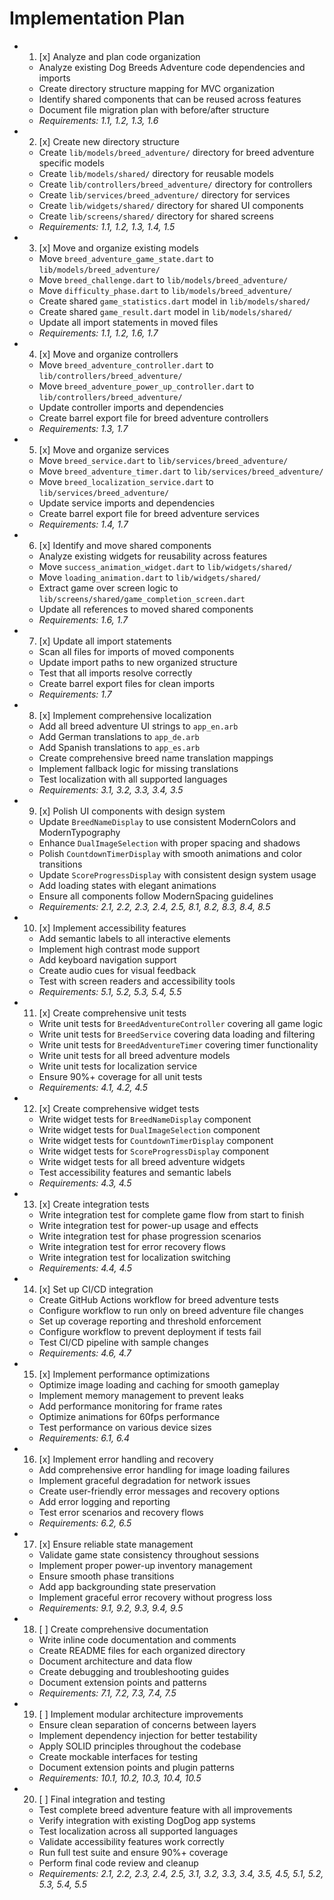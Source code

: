 # Implementation Plan

-
  1. [x] Analyze and plan code organization
  - Analyze existing Dog Breeds Adventure code dependencies and imports
  - Create directory structure mapping for MVC organization
  - Identify shared components that can be reused across features
  - Document file migration plan with before/after structure
  - _Requirements: 1.1, 1.2, 1.3, 1.6_

-
  2. [x] Create new directory structure
  - Create `lib/models/breed_adventure/` directory for breed adventure specific
    models
  - Create `lib/models/shared/` directory for reusable models
  - Create `lib/controllers/breed_adventure/` directory for controllers
  - Create `lib/services/breed_adventure/` directory for services
  - Create `lib/widgets/shared/` directory for shared UI components
  - Create `lib/screens/shared/` directory for shared screens
  - _Requirements: 1.1, 1.2, 1.3, 1.4, 1.5_

-
  3. [x] Move and organize existing models
  - Move `breed_adventure_game_state.dart` to `lib/models/breed_adventure/`
  - Move `breed_challenge.dart` to `lib/models/breed_adventure/`
  - Move `difficulty_phase.dart` to `lib/models/breed_adventure/`
  - Create shared `game_statistics.dart` model in `lib/models/shared/`
  - Create shared `game_result.dart` model in `lib/models/shared/`
  - Update all import statements in moved files
  - _Requirements: 1.1, 1.2, 1.6, 1.7_

-
  4. [x] Move and organize controllers
  - Move `breed_adventure_controller.dart` to `lib/controllers/breed_adventure/`
  - Move `breed_adventure_power_up_controller.dart` to
    `lib/controllers/breed_adventure/`
  - Update controller imports and dependencies
  - Create barrel export file for breed adventure controllers
  - _Requirements: 1.3, 1.7_

-
  5. [x] Move and organize services
  - Move `breed_service.dart` to `lib/services/breed_adventure/`
  - Move `breed_adventure_timer.dart` to `lib/services/breed_adventure/`
  - Move `breed_localization_service.dart` to `lib/services/breed_adventure/`
  - Update service imports and dependencies
  - Create barrel export file for breed adventure services
  - _Requirements: 1.4, 1.7_

-
  6. [x] Identify and move shared components
  - Analyze existing widgets for reusability across features
  - Move `success_animation_widget.dart` to `lib/widgets/shared/`
  - Move `loading_animation.dart` to `lib/widgets/shared/`
  - Extract game over screen logic to
    `lib/screens/shared/game_completion_screen.dart`
  - Update all references to moved shared components
  - _Requirements: 1.6, 1.7_

-
  7. [x] Update all import statements
  - Scan all files for imports of moved components
  - Update import paths to new organized structure
  - Test that all imports resolve correctly
  - Create barrel export files for clean imports
  - _Requirements: 1.7_

-
  8. [x] Implement comprehensive localization
  - Add all breed adventure UI strings to `app_en.arb`
  - Add German translations to `app_de.arb`
  - Add Spanish translations to `app_es.arb`
  - Create comprehensive breed name translation mappings
  - Implement fallback logic for missing translations
  - Test localization with all supported languages
  - _Requirements: 3.1, 3.2, 3.3, 3.4, 3.5_

-
  9. [x] Polish UI components with design system
  - Update `BreedNameDisplay` to use consistent ModernColors and
    ModernTypography
  - Enhance `DualImageSelection` with proper spacing and shadows
  - Polish `CountdownTimerDisplay` with smooth animations and color transitions
  - Update `ScoreProgressDisplay` with consistent design system usage
  - Add loading states with elegant animations
  - Ensure all components follow ModernSpacing guidelines
  - _Requirements: 2.1, 2.2, 2.3, 2.4, 2.5, 8.1, 8.2, 8.3, 8.4, 8.5_

-
  10. [x] Implement accessibility features
  - Add semantic labels to all interactive elements
  - Implement high contrast mode support
  - Add keyboard navigation support
  - Create audio cues for visual feedback
  - Test with screen readers and accessibility tools
  - _Requirements: 5.1, 5.2, 5.3, 5.4, 5.5_

-
  11. [x] Create comprehensive unit tests
  - Write unit tests for `BreedAdventureController` covering all game logic
  - Write unit tests for `BreedService` covering data loading and filtering
  - Write unit tests for `BreedAdventureTimer` covering timer functionality
  - Write unit tests for all breed adventure models
  - Write unit tests for localization service
  - Ensure 90%+ coverage for all unit tests
  - _Requirements: 4.1, 4.2, 4.5_

-
  12. [x] Create comprehensive widget tests
  - Write widget tests for `BreedNameDisplay` component
  - Write widget tests for `DualImageSelection` component
  - Write widget tests for `CountdownTimerDisplay` component
  - Write widget tests for `ScoreProgressDisplay` component
  - Write widget tests for all breed adventure widgets
  - Test accessibility features and semantic labels
  - _Requirements: 4.3, 4.5_

-
  13. [x] Create integration tests
  - Write integration test for complete game flow from start to finish
  - Write integration test for power-up usage and effects
  - Write integration test for phase progression scenarios
  - Write integration test for error recovery flows
  - Write integration test for localization switching
  - _Requirements: 4.4, 4.5_

-
  14. [x] Set up CI/CD integration
  - Create GitHub Actions workflow for breed adventure tests
  - Configure workflow to run only on breed adventure file changes
  - Set up coverage reporting and threshold enforcement
  - Configure workflow to prevent deployment if tests fail
  - Test CI/CD pipeline with sample changes
  - _Requirements: 4.6, 4.7_

-
  15. [x] Implement performance optimizations
  - Optimize image loading and caching for smooth gameplay
  - Implement memory management to prevent leaks
  - Add performance monitoring for frame rates
  - Optimize animations for 60fps performance
  - Test performance on various device sizes
  - _Requirements: 6.1, 6.4_

-
  16. [x] Implement error handling and recovery
  - Add comprehensive error handling for image loading failures
  - Implement graceful degradation for network issues
  - Create user-friendly error messages and recovery options
  - Add error logging and reporting
  - Test error scenarios and recovery flows
  - _Requirements: 6.2, 6.5_

-
  17. [x] Ensure reliable state management
  - Validate game state consistency throughout sessions
  - Implement proper power-up inventory management
  - Ensure smooth phase transitions
  - Add app backgrounding state preservation
  - Implement graceful error recovery without progress loss
  - _Requirements: 9.1, 9.2, 9.3, 9.4, 9.5_

-
  18. [ ] Create comprehensive documentation
  - Write inline code documentation and comments
  - Create README files for each organized directory
  - Document architecture and data flow
  - Create debugging and troubleshooting guides
  - Document extension points and patterns
  - _Requirements: 7.1, 7.2, 7.3, 7.4, 7.5_

-
  19. [ ] Implement modular architecture improvements
  - Ensure clean separation of concerns between layers
  - Implement dependency injection for better testability
  - Apply SOLID principles throughout the codebase
  - Create mockable interfaces for testing
  - Document extension points and plugin patterns
  - _Requirements: 10.1, 10.2, 10.3, 10.4, 10.5_

-
  20. [ ] Final integration and testing
  - Test complete breed adventure feature with all improvements
  - Verify integration with existing DogDog app systems
  - Test localization across all supported languages
  - Validate accessibility features work correctly
  - Run full test suite and ensure 90%+ coverage
  - Perform final code review and cleanup
  - _Requirements: 2.1, 2.2, 2.3, 2.4, 2.5, 3.1, 3.2, 3.3, 3.4, 3.5, 4.5, 5.1,
    5.2, 5.3, 5.4, 5.5_
